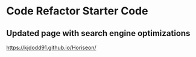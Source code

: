 # Code Refactor Starter Code

## Updated page with search engine optimizations

https://kjdodd91.github.io/Horiseon/
